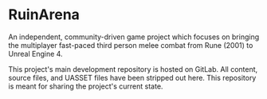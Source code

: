 # RuinArena

An independent, community-driven game project which focuses on bringing the multiplayer fast-paced third person melee combat from Rune (2001) to Unreal Engine 4.

This project's main development repository is hosted on GitLab. All content, source files, and UASSET files have been stripped out here. This repository is meant for sharing the project's current state.

